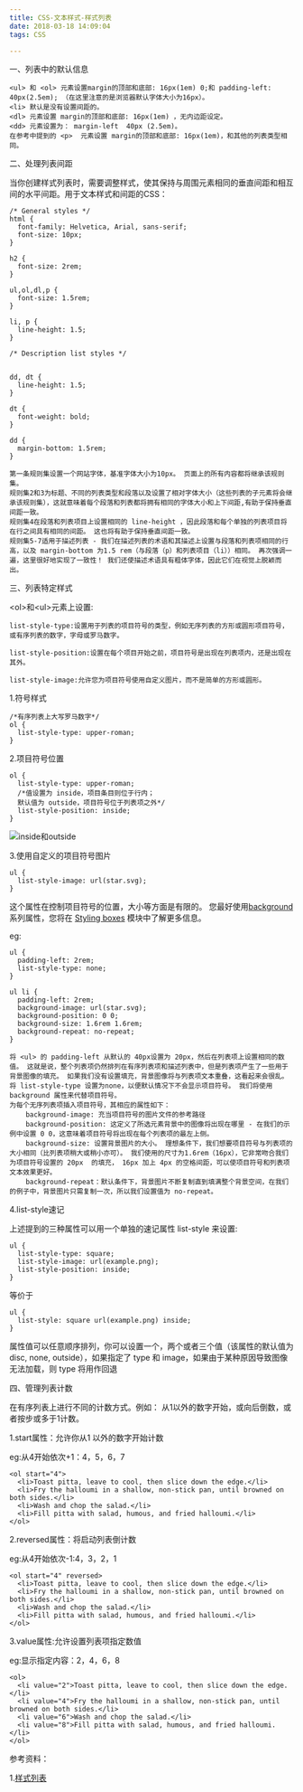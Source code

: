 ```yaml
---
title: CSS-文本样式-样式列表
date: 2018-03-18 14:09:04
tags: CSS

---
```


一、列表中的默认信息

 	<ul> 和 <ol> 元素设置margin的顶部和底部: 16px(1em) 0;和 padding-left: 40px(2.5em); （在这里注意的是浏览器默认字体大小为16px）。
	<li> 默认是没有设置间距的。
	<dl> 元素设置 margin的顶部和底部: 16px(1em) ，无内边距设定。
	<dd> 元素设置为： margin-left  40px (2.5em)。
	在参考中提到的 <p>  元素设置 margin的顶部和底部: 16px(1em)，和其他的列表类型相同。


二、处理列表间距

当你创建样式列表时，需要调整样式，使其保持与周围元素相同的垂直间距和相互间的水平间距。用于文本样式和间距的CSS：

	/* General styles */
	html {
	  font-family: Helvetica, Arial, sans-serif;
	  font-size: 10px;
	}
	
	h2 {
	  font-size: 2rem;
	}
	
	ul,ol,dl,p {
	  font-size: 1.5rem;
	}
	
	li, p {
	  line-height: 1.5;
	}
	
	/* Description list styles */
	
	
	dd, dt {
	  line-height: 1.5;
	}
	
	dt {
	  font-weight: bold;
	}
	
	dd {
	  margin-bottom: 1.5rem;
	}
<span>
	
	第一条规则集设置一个网站字体，基准字体大小为10px。 页面上的所有内容都将继承该规则集。
	规则集2和3为标题、不同的列表类型和段落以及设置了相对字体大小（这些列表的子元素将会继承该规则集），这就意味着每个段落和列表都将拥有相同的字体大小和上下间距,有助于保持垂直间距一致。
	规则集4在段落和列表项目上设置相同的 line-height ，因此段落和每个单独的列表项目将在行之间具有相同的间距。 这也将有助于保持垂直间距一致。
	规则集5-7适用于描述列表 - 我们在描述列表的术语和其描述上设置与段落和列表项相同的行高，以及 margin-bottom 为1.5 rem（与段落（p）和列表项目（li））相同。 再次强调一遍，这里很好地实现了一致性！ 我们还使描述术语具有粗体字体，因此它们在视觉上脱颖而出。
	
三、列表特定样式

&lt;ol&gt;和&lt;ul&gt;元素上设置:
	
	list-style-type:设置用于列表的项目符号的类型，例如无序列表的方形或圆形项目符号，或有序列表的数字，字母或罗马数字。
	
	list-style-position:设置在每个项目开始之前，项目符号是出现在列表项内，还是出现在其外。
	
	list-style-image:允许您为项目符号使用自定义图片，而不是简单的方形或圆形。

1.符号样式

	/*有序列表上大写罗马数字*/
	ol {
	  list-style-type: upper-roman;
	}
2.项目符号位置

	ol {
	  list-style-type: upper-roman;
	  /*值设置为 inside，项目条目则位于行内；
	  默认值为 outside，项目符号位于列表项之外*/
	  list-style-position: inside;
	}
![inside和outside](position.jpg)

3.使用自定义的项目符号图片
	
	ul {
	  list-style-image: url(star.svg);
	}
这个属性在控制项目符号的位置，大小等方面是有限的。 您最好使用[background](https://developer.mozilla.org/zh-CN/docs/Web/CSS/background) 系列属性，您将在 [Styling boxes](https://developer.mozilla.org/zh-CN/docs/Learn/CSS/Styling_boxes) 模块中了解更多信息。

eg:

	ul {
	  padding-left: 2rem;
	  list-style-type: none;
	}
	
	ul li {
	  padding-left: 2rem;
	  background-image: url(star.svg);
	  background-position: 0 0;
	  background-size: 1.6rem 1.6rem;
	  background-repeat: no-repeat;
	}
<span>

	将 <ul> 的 padding-left 从默认的 40px设置为 20px，然后在列表项上设置相同的数值。 这就是说，整个列表项仍然排列在有序列表项和描述列表中，但是列表项产生了一些用于背景图像的填充。 如果我们没有设置填充，背景图像将与列表项文本重叠，这看起来会很乱。
	将 list-style-type 设置为none，以便默认情况下不会显示项目符号。 我们将使用 background 属性来代替项目符号。
	为每个无序列表项插入项目符号，其相应的属性如下：
		background-image: 充当项目符号的图片文件的参考路径
		background-position: 这定义了所选元素背景中的图像将出现在哪里 - 在我们的示例中设置 0 0，这意味着项目符号将出现在每个列表项的最左上侧。
		background-size: 设置背景图片的大小。 理想条件下，我们想要项目符号与列表项的大小相同（比列表项稍大或稍小亦可）。 我们使用的尺寸为1.6rem（16px），它非常吻合我们为项目符号设置的 20px  的填充， 16px 加上 4px 的空格间距，可以使项目符号和列表项文本效果更好。
		background-repeat：默认条件下，背景图片不断复制直到填满整个背景空间，在我们的例子中，背景图片只需复制一次，所以我们设置值为 no-repeat。

4.list-style速记

上述提到的三种属性可以用一个单独的速记属性 list-style 来设置:

	ul {
	  list-style-type: square;
	  list-style-image: url(example.png);
	  list-style-position: inside;
	}
等价于

	ul {
	  list-style: square url(example.png) inside;
	}
属性值可以任意顺序排列，你可以设置一个，两个或者三个值（该属性的默认值为 disc, none, outside），如果指定了 type 和 image，如果由于某种原因导致图像无法加载，则 type 将用作回退

四、管理列表计数

在有序列表上进行不同的计数方式。例如： 从1以外的数字开始，或向后倒数，或者按步或多于1计数。

1.start属性：允许你从1 以外的数字开始计数

eg:从4开始依次+1：4，5，6，7

	<ol start="4">
	  <li>Toast pitta, leave to cool, then slice down the edge.</li>
	  <li>Fry the halloumi in a shallow, non-stick pan, until browned on both sides.</li>
	  <li>Wash and chop the salad.</li>
	  <li>Fill pitta with salad, humous, and fried halloumi.</li>
	</ol>
2.reversed属性：将启动列表倒计数

eg:从4开始依次-1:4，3，2，1

	<ol start="4" reversed>
	  <li>Toast pitta, leave to cool, then slice down the edge.</li>
	  <li>Fry the halloumi in a shallow, non-stick pan, until browned on both sides.</li>
	  <li>Wash and chop the salad.</li>
	  <li>Fill pitta with salad, humous, and fried halloumi.</li>
	</ol>
3.value属性:允许设置列表项指定数值

eg:显示指定内容：2，4，6，8

	<ol>
	  <li value="2">Toast pitta, leave to cool, then slice down the edge.</li>
	  <li value="4">Fry the halloumi in a shallow, non-stick pan, until browned on both sides.</li>
	  <li value="6">Wash and chop the salad.</li>
	  <li value="8">Fill pitta with salad, humous, and fried halloumi.</li>
	</ol>
	
参考资料：

1.[样式列表](https://developer.mozilla.org/zh-CN/docs/Learn/CSS/为文本添加样式/Styling_lists)


